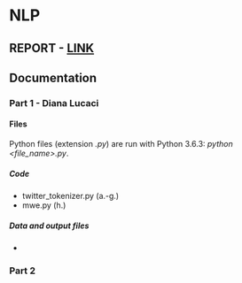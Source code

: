 # NLP

## REPORT - [LINK](https://docs.google.com/document/d/18pFDDHKXVCzbM22J5qirgS-TxZdazvMgooEnxDkiG50/edit?usp=sharing)
## Documentation
### Part 1 - Diana Lucaci
#### Files
Python files (extension _.py_) are run with Python 3.6.3: _python <file_name>.py_.
##### Code
* twitter_tokenizer.py (a.-g.)
* mwe.py (h.)
##### Data and output files
* 
### Part 2
